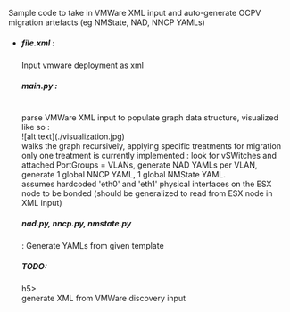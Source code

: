 Sample code to take in VMWare XML input and auto-generate OCPV migration artefacts (eg NMState, NAD, NNCP YAMLs)
<ul>
<li>
  <h5>file.xml :</h5> Input vmware deployment as xml
</li>


<h5>main.py :</h5>
<br> parse VMWare XML input to populate graph data structure, visualized like so :
<br>![alt text](./visualization.jpg)
<br>walks the graph recursively, applying specific treatments for migration
<br>only one treatment is currently implemented : look for vSWitches and attached PortGroups = VLANs, generate NAD YAMLs per VLAN, generate 1 global NNCP YAML, 1 global NMState YAML.
<br>assumes hardcoded 'eth0' and 'eth1' physical interfaces on the ESX node to be bonded (should be generalized to read from ESX node in XML input) 
<h5>nad.py, nncp.py, nmstate.py</h5> : Generate YAMLs from given template 
<h5>TODO:</h5>h5> 
<br>generate XML from VMWare discovery input

</ul>
